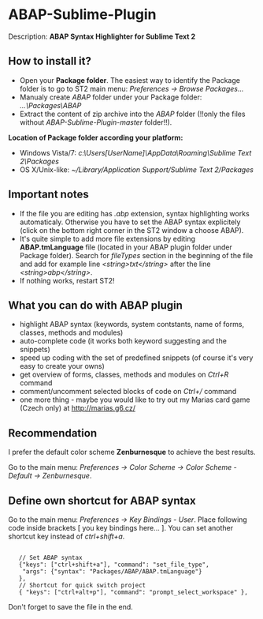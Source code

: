 ABAP-Sublime-Plugin
===================

Description: **ABAP Syntax Highlighter for Sublime Text 2**

How to install it?
------------------
 - Open your **Package folder**. The easiest way to identify the Package folder is to go to ST2 main menu: *Preferences -> Browse Packages...* 
 - Manualy create *ABAP* folder under your Package folder: *...\Packages\ABAP*
 - Extract the content of zip archive into the *ABAP* folder (!!only the files without *ABAP-Sublime-Plugin-master* folder!!).

**Location of Package folder according your platform:**
 - Windows Vista/7: *c:\Users\[UserName]\AppData\Roaming\Sublime Text 2\Packages* 
 - OS X/Unix-like: *~/Library/Application Support/Sublime Text 2/Packages*

Important notes
---------------
 - If the file you are editing has *.abp* extension, syntax highlighting works automaticaly. Otherwise you have to set the ABAP syntax explicitely (click on the bottom right corner in the ST2 window a choose ABAP).
 - It's quite simple to add more file extensions by editing **ABAP.tmLanguage** file (located in your ABAP plugin folder under Package folder). Search for *fileTypes* section in the beginning of the file and add for example line *&lt;string&gt;txt&lt;/string&gt;* after the line *&lt;string&gt;abp&lt;/string&gt;*.
 - If nothing works, restart ST2!

What you can do with ABAP plugin
--------------------------------
 - highlight ABAP syntax (keywords, system contstants, name of forms, classes, methods and modules)
 - auto-complete code (it works both keyword suggesting and the snippets)
 - speed up coding with the set of predefined snippets (of course it's very easy to create your owns)
 - get overview of forms, classes, methods and modules on *Ctrl+R* command
 - comment/uncomment selected blocks of code on *Ctrl+/* command
 - one more thing - maybe you would like to try out my Marias card game (Czech only) at http://marias.g6.cz/

Recommendation
--------------
I prefer the default color scheme **Zenburnesque** to achieve the best results. 

Go to the main menu: *Preferences -> Color Scheme -> Color Scheme - Default -> Zenburnesque*.

Define own shortcut for ABAP syntax
-----------------------------------
Go to the main menu: *Preferences -> Key Bindings - User*. Place following code inside brackets [ you key bindings here... ]. You can set another shortcut key instead of *ctrl+shift+a*.
<pre><code>
   // Set ABAP syntax
   {"keys": ["ctrl+shift+a"], "command": "set_file_type",
    "args": {"syntax": "Packages/ABAP/ABAP.tmLanguage"}
   },
   // Shortcut for quick switch project	
   { "keys": ["ctrl+alt+p"], "command": "prompt_select_workspace" },	
</code></pre>
Don't forget to save the file in the end.
